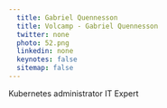 ```yaml
---
  title: Gabriel Quennesson
  title: Volcamp - Gabriel Quennesson
  twitter: none
  photo: 52.png
  linkedin: none
  keynotes: false
  sitemap: false
---
```

Kubernetes administrator IT Expert